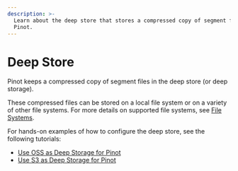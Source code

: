 ```yaml
---
description: >-
  Learn about the deep store that stores a compressed copy of segment files in
  Pinot.
---
```


# Deep Store

Pinot keeps a compressed copy of segment files in the deep store (or deep storage).

These compressed files can be stored on a local file system or on a variety of other file systems. For more details on supported file systems, see [File Systems](../data-import/pinot-file-system/).

For hands-on examples of how to configure the deep store, see the following tutorials:

* [Use OSS as Deep Storage for Pinot](../../users/tutoirals/use-oss-as-deep-storage-for-pinot.md)&#x20;
* [Use S3 as Deep Storage for Pinot](../../users/tutoirals/use-s3-as-deep-store-for-pinot.md)
